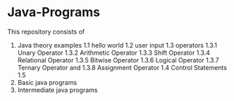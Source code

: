 # Java-Programs
This repository consists of
1. Java theory examples
  1.1 hello world
  1.2 user input
  1.3 operators 
      1.3.1 Unary Operator
      1.3.2 Arithmetic Operator
      1.3.3 Shift Operator
      1.3.4 Relational Operator
      1.3.5 Bitwise Operator
      1.3.6 Logical Operator
      1.3.7 Ternary Operator and
      1.3.8 Assignment Operator
  1.4 Control Statements
  1.5 
3. Basic java programs
4. Intermediate java programs
